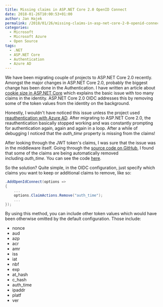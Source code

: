 ```yaml
---
title: Missing claims in ASP.NET Core 2.0 OpenID Connect
date: 2018-01-26T10:00:53+01:00
author: Jan Hajek
permalink: /2018/01/26/missing-claims-in-asp-net-core-2-0-openid-connect/
categories:
  - Microsoft
  - Microsoft Azure
  - Open Source
tags:
  - .NET
  - ASP.NET Core
  - Authentication
  - Azure AD
---
```


<p>We have been migrating couple of projects to ASP.NET Core 2.0 recently. Amongst the major changes in ASP.NET Core 2.0, probably the biggest change has been done in the Authentication. I have written an article about <a href="https://hajekj.net/2017/03/20/cookie-size-and-cookie-authentication-in-asp-net-core/">cookie size in ASP.NET Core</a>&nbsp;which explains the basic issue with too many claims in the identity. ASP.NET Core 2.0 OIDC addresses this by removing some of the token values from the identity on the background.</p>

<!--more-->

<p>Honestly, I wouldn't have noticed this issue unless the project used <a href="https://hajekj.net/2017/03/06/forcing-reauthentication-with-azure-ad/">reauthentication with Azure AD</a>. After migrating to ASP.NET Core 2.0, the reauthentication basically stopped working and was constantly prompting for authentication again, again and again in a loop. After a while of debugging I noticed that the&nbsp;<em>auth_time</em> property is missing from the claims!</p>

<p>After looking through the JWT token's claims, I was sure that the issue was in the middleware itself. Going through the <a href="https://github.com/aspnet/Security/">source code on GitHub</a>, I found that some of the claims are being automatically removed including&nbsp;<em>auth_time</em>. You can see the code <a href="https://github.com/aspnet/Security/blob/dev/src/Microsoft.AspNetCore.Authentication.OpenIdConnect/OpenIdConnectOptions.cs#L58">here</a>.</p>

<p>So the solution? Quite simple, in the OIDC configuration, just specify which claims you want to keep or additional claims to remove, like so:</p>

```csharp
.AddOpenIdConnect(options =>
{
    ...
    options.ClaimActions.Remove("auth_time");
    ...
});
```

<p>By using this method, you can include other token values which would have been otherwise omitted by the default configuration. Those include:</p>

<ul><li>nonce</li><li>aud</li><li>azp</li><li>acr</li><li>amr</li><li>iss</li><li>iat</li><li>nbf</li><li>exp</li><li>at_hash</li><li>c_hash</li><li>auth_time</li><li>ipaddr</li><li>platf</li><li>ver</li></ul>
